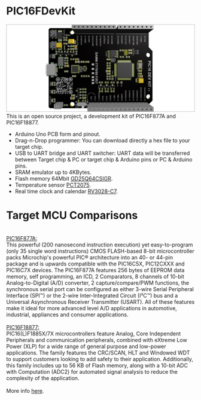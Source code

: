 # PIC16FDevKit
![](https://github.com/sampidevkit/PIC16FDevKit/blob/master/HW/Product/Picture/PIC16DevKit%20v1.1%20Top%20(1).png?raw=true)
This is an open source project, a development kit of PIC16F877A and PIC16F18877.<br/>
* Arduino Uno PCB form and pinout.
* Drag-n-Drop programmer: You can download directly a hex file to your target chip.
* USB to UART bridge and UART switcher: UART data will be transferred between Target chip & PC or target chip & Arduino pins or PC & Arduino pins.
* SRAM emulator up to 4KBytes.
* Flash memory 64Mbit [GD25Q64CSIGR](https://www.gigadevice.com/datasheet/gd25q64c/).
* Temperature sensor [PCT2075](https://www.nxp.com/docs/en/data-sheet/PCT2075.pdf).
* Real time clock and calendar [RV3028-C7](https://www.microcrystal.com/fileadmin/Media/Products/RTC/Datasheet/RV-3028-C7.pdf).
# Target MCU Comparisons
<br/>[PIC16F877A:](https://www.microchip.com/wwwproducts/en/PIC16F877A)<br/>
This powerful (200 nanosecond instruction execution) yet easy-to-program (only 35 single word instructions) CMOS FLASH-based 8-bit microcontroller packs Microchip's powerful PIC® architecture into an 40- or 44-pin package and is upwards compatible with the PIC16C5X, PIC12CXXX and PIC16C7X devices. 
The PIC16F877A features 256 bytes of EEPROM data memory, self programming, an ICD, 2 Comparators, 8 channels of 10-bit Analog-to-Digital (A/D) converter, 2 capture/compare/PWM functions, the synchronous serial port can be configured as either 3-wire Serial Peripheral Interface (SPI™) or the 2-wire Inter-Integrated Circuit (I²C™) bus and a Universal Asynchronous Receiver Transmitter (USART). 
All of these features make it ideal for more advanced level A/D applications in automotive, industrial, appliances and consumer applications.<br/>
<br/>[PIC16F18877:](https://www.microchip.com/wwwproducts/en/PIC16F18877)<br/>
PIC16(L)F1885X/7X microcontrollers feature Analog, Core Independent Peripherals and communication peripherals, combined with eXtreme Low Power (XLP) for a wide range of general purpose and low-power applications. 
The family features the CRC/SCAN, HLT and Windowed WDT to support customers looking to add safety to their application. 
Additionally, this family includes up to 56 KB of Flash memory, along with a 10-bit ADC with Computation (ADC2) for automated signal analysis to reduce the complexity of the application.<br/>
<br/>More info [here](https://www.microchip.com/wwwproducts/ProductCompare/PIC16F877A/PIC16F18877).

